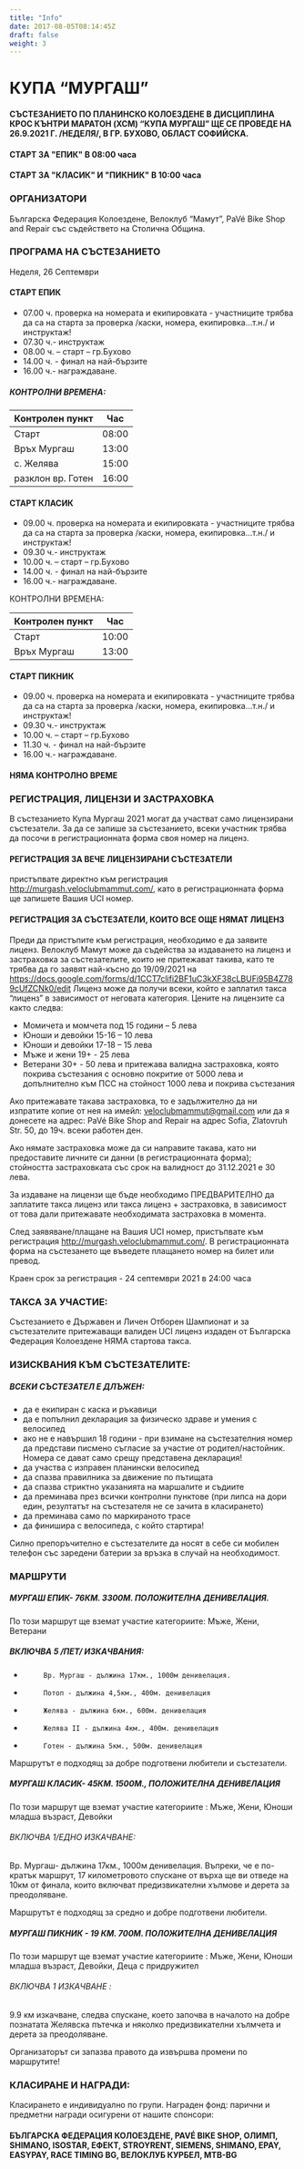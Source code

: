 ```yaml
---
title: "Info"
date: 2017-08-05T08:14:45Z
draft: false
weight: 3
---
```

# КУПА “МУРГАШ”
#### СЪСТЕЗАНИЕТО ПО ПЛАНИНСКО КОЛОЕЗДЕНЕ В ДИСЦИПЛИНА КРОС КЪНТРИ МАРАТОН (XCM) “КУПА МУРГАШ” ЩЕ СЕ ПРОВЕДЕ НА 26.9.2021 Г. /НЕДЕЛЯ/, В ГР. БУХОВО, ОБЛАСТ СОФИЙСКА. 

#### СТАРТ ЗА "ЕПИК" В 08:00 часа

#### СТАРТ ЗА "КЛАСИК" И "ПИКНИК" В 10:00 часа

### ОРГАНИЗАТОРИ
Българска Федерация Колоездене,
Велоклуб “Мамут”, PaVé Bike Shop and Repair със съдействето на Столична Община.

### ПРОГРАМА НА СЪСТЕЗАНИЕТО
Неделя, 26 Септември

#### СТАРТ ЕПИК
- 07.00 ч. проверка на номерата и екипировката - участниците трябва да са на старта за проверка /каски, номера, екипировка…т.н./ и инструктаж!
- 07.30 ч.- инструктаж
- 08.00 ч. – старт – гр.Бухово
- 14.00 ч. - финал на най-бързите
- 16.00 ч.- награждаване.
##### КОНТРОЛНИ ВРЕМЕНА:

Контролен пункт | Час
----------------|----
Старт | 08:00
Връх Мургаш | 13:00
с. Желява | 15:00
разклон вр. Готен | 16:00

#### СТАРТ КЛАСИК
- 09.00 ч. проверка на номерата и екипировката - участниците трябва да са на старта за проверка /каски, номера, екипировка…т.н./ и инструктаж!
- 09.30 ч.- инструктаж
- 10.00 ч. – старт – гр.Бухово
- 14.00 ч. - финал на най-бързите
- 16.00 ч.- награждаване.

КОНТРОЛНИ ВРЕМЕНА:

Контролен пункт | Час
----------------|----
Старт | 10:00
Връх Мургаш | 13:00

#### СТАРТ ПИКНИК
- 09.00 ч. проверка на номерата и екипировката - участниците трябва да са на старта за проверка /каски, номера, екипировка…т.н./ и инструктаж!
- 09.30 ч.- инструктаж
- 10.00 ч. – старт – гр.Бухово
- 11.30 ч. - финал на най-бързите
- 16.00 ч.- награждаване.

#### НЯМА КОНТРОЛНО ВРЕМЕ

### РЕГИСТРАЦИЯ, ЛИЦЕНЗИ И ЗАСТРАХОВКА
В състезанието Купа Мургаш 2021 могат да участват само лицензирани състезатели. За да се запише за състезанието, всеки участник трябва да посочи в регистрационната форма своя номер на лиценз.

#### РЕГИСТРАЦИЯ ЗА ВЕЧЕ ЛИЦЕНЗИРАНИ СЪСТЕЗАТЕЛИ
пристъпвате директно към регистрация http://murgash.veloclubmammut.com/, като в регистрационната форма ще запишете Вашия UCI номер.

#### РЕГИСТРАЦИЯ ЗА СЪСТЕЗАТЕЛИ, КОИТО ВСЕ ОЩЕ НЯМАТ ЛИЦЕНЗ
Преди да пристъпите към регистрация, необходимо е да заявите лиценз. Велоклуб Мамут може да съдейства за издаването на лиценз и застраховка за състезателите, които не притежават такива, като те трябва да го заявят най-късно до 19/09/2021 на https://docs.google.com/forms/d/1CCT7clifi2BF1uC3kXF38cLBUFi95B4Z789cUfZCNk0/edit
Лиценз може да получи всеки, който
е заплатил такса “лиценз” в зависимост от неговата категория.
Цените на лицензите са както следва:
- Момичета и момчета под 15 години – 5 лева
- Юноши и девойки 15-16 – 10 лева
- Юноши и девойки 17-18 – 15 лева
- Мъже и жени 19+ - 25 лева
- Ветерани 30+ - 50 лева
и притежава валидна застраховка, която покрива състезания с основно покритие от 5000 лева и допълнително към ПСС на стойност 1000 лева  и покрива състезания

Ако притежавате такава застраховка, то е задължително да ни изпратите копие от нея на имейл: veloclubmammut@gmail.com или да я донесете на адрес: PaVé Bike Shop and Repair на адрес Sofia, Zlatovruh Str. 50, до 19ч. всеки работен ден.

Ако нямате застраховка може да си направите такава, като ни предоставите личните си данни (в регистрационната форма); стойността застраховката със срок на валидност до 31.12.2021 е 30 лева.

За издаване на лицензи ще бъде необходимо ПРЕДВАРИТЕЛНО да заплатите такса лиценз или такса лиценз + застраховка, в зависимост от това дали притежавате необходимата застраховка в момента.

След заявяване/плащане на Вашия UCI номер, пристъпвате към регистрация http://murgash.veloclubmammut.com/. В регистрационната форма на състезането ще въведете плащането номер на билет или превод.

Краен срок за регистрация - 24 септември 2021 в 24:00 часа

### ТАКСА ЗА УЧАСТИЕ:

Състезанието е Държавен и Личен Отборен Шампионат и за състезателите притежаващи валиден UCI лиценз издаден от Българска Федерация Колоездене НЯМА стартова такса.

### ИЗИСКВАНИЯ КЪМ СЪСТЕЗАТЕЛИТЕ:
##### ВСЕКИ СЪСТЕЗАТЕЛ Е ДЛЪЖЕН:
 - да e екипиран с каска и ръкавици  
 - да e попълнил декларация за физическо здраве и умения с велосипед  
 - ако не е навършил 18 години - при взимане на състезателния номер да представи писмено съгласие за участие от родител/настойник. Номера се дават само срещу представена декларация!  
 - да участва с изправен планински велосипед  
 - да спазва правилника за движение по пътищата  
 - да спазва стриктно указанията на маршалите и съдиите  
 - да преминава през всички контролни пунктове (при липса на дори един, резултатът на състезателя не се зачита в класирането)  
 - да преминава само по маркираното трасе  
 - да финишира с велосипеда, с който стартира!  

Силно препоръчително е състезателите да носят в себе си мобилен телефон със заредени батерии за връзка в случай на необходимост.

### МАРШРУТИ
##### МУРГАШ ЕПИК- 76КМ. 3300М. ПОЛОЖИТЕЛНА ДЕНИВЕЛАЦИЯ.
По този маршрут ще вземат участие категориите: Мъже, Жени, Ветерани

##### ВКЛЮЧВА 5 /ПЕТ/ ИЗКАЧВАНИЯ:
 -          Вр. Мургаш - дължина 17км., 1000м денивелация.
 -          Потоп - дължина 4,5км., 400м. денивелация
 -          Желява - дължина 6км., 600м. денивелация
 -          Желява II - дължина 4км., 400м. денивелация
 -          Готен - дължина 5км., 500м. денивелация

Маршрутът е подходящ за добре подготвени любители и състезатели.

##### МУРГАШ КЛАСИК- 45КМ. 1500М., ПОЛОЖИТЕЛНА ДЕНИВЕЛАЦИЯ
По този маршрут ще вземат участие категориите : Мъже, Жени, Юноши младша възраст, Девойки

###### ВКЛЮЧВА 1/ЕДНО ИЗКАЧВАНЕ:
Вр. Мургаш- дължина 17км., 1000м денивелация.
Въпреки, че е по-кратък маршрут, 17 километровото спускане от върха ще ви отведе на 10км от финала, които включват предизвикателни хълмове и дерета за преодоляване.

Маршрутът е подходящ за средно и добре подготвени любители.

##### МУРГАШ ПИКНИК - 19 КМ. 700М. ПОЛОЖИТЕЛНА ДЕНИВЕЛАЦИЯ
По този маршрут ще вземат участие категориите : Мъже, Жени, Юноши младша възраст, Девойки, Деца с придружител 

###### ВКЛЮЧВА 1 ИЗКАЧВАНЕ :
9.9 км изкачване, следва спускане, което започва в началото на добре познатата Желявска пътечка и няколко предизвикателни хълмчета и дерета за преодоляване. 

Организаторът си запазва правото да извършва промени по маршрутите!

### КЛАСИРАНЕ И НАГРАДИ:
Класирането е индивидуално по групи. Награден фонд: парични и предметни награди осигурени от нашите спонсори:

#### БЪЛГАРСКА ФЕДЕРАЦИЯ КОЛОЕЗДЕНЕ, PAVÉ BIKE SHOP, ОЛИМП, SHIMANO, ISOSTAR, ЕФЕКТ, STROYRENT, SIEMENS, SHIMАNO, EPAY, EASYPAY, RACE TIMING BG, ВЕЛОКЛУБ КУРБЕЛ, MTB-BG

